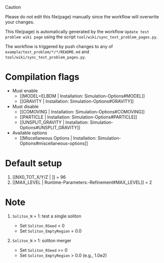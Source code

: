 > [!CAUTION]
> Please do not edit this file(page) manually since the workflow will overwrite your changes.
>
> This file(page) is automatically generated by the workflow `Update test problem wiki page` using the script `tool/wiki/sync_test_problem_pages.py`.
>
> The workflow is triggered by push changes to any of `example/test_problem/*/*/README.md` and `tool/wiki/sync_test_problem_pages.py`.


# Compilation flags
- Must enable
   - [[MODEL=ELBDM | Installation: Simulation-Options#MODEL]]
   - [[GRAVITY | Installation: Simulation-Options#GRAVITY]]
- Must disable
   - [[COMOVING | Installation: Simulation-Options#COMOVING]]
   - [[PARTICLE | Installation: Simulation-Options#PARTICLE]]
   - [[UNSPLIT_GRAVITY | Installation: Simulation-Options#UNSPLIT_GRAVITY]]
- Available options
   - [[Miscellaneous Options | Installation: Simulation-Options#miscellaneous-options]]


# Default setup
1. [[NX0_TOT_X/Y/Z | ]] = 96
2. [[MAX_LEVEL | Runtime-Parameters:-Refinement#MAX_LEVEL]] = 2


# Note
1. `Soliton_N` = 1: test a single soliton
   * Set `Soliton_RSeed` < 0
   * Set `Soliton_EmptyRegion` = 0.0

2. `Soliton_N` > 1: soliton merger
   * Set `Soliton_RSeed` >= 0
   * Set `Soliton_EmptyRegion` > 0.0 (e.g., 1.0e2)
